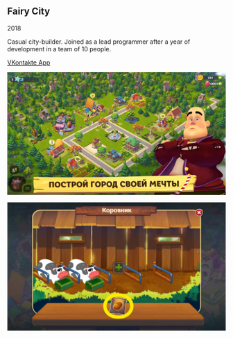 ## Fairy City

2018

Casual city-builder. Joined as a lead programmer after a year of development in a team of 10 people.

[VKontakte App](https://vk.com/games/app5928560)

![Fairy City](https://github.com/dmitry-egorov/game_showcase/blob/main/fairy_city/E9KxdY6m5pQ.jpg)

![Fairy City](https://github.com/dmitry-egorov/game_showcase/blob/main/fairy_city/Screenshot%202023-09-14%20141833.png)
